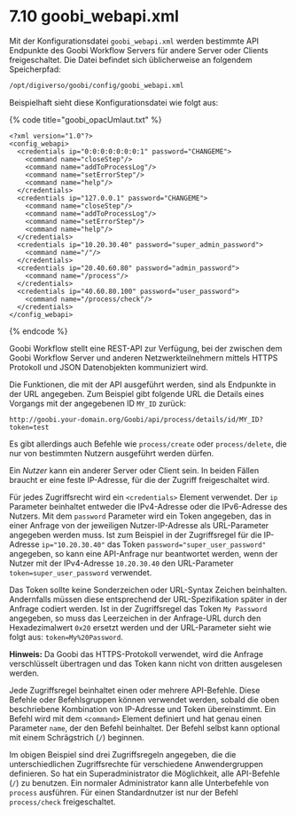 # 7.10 goobi\_webapi.xml

Mit der Konfigurationsdatei `goobi_webapi.xml` werden bestimmte API Endpunkte des Goobi Workflow Servers für andere Server oder Clients freigeschaltet. Die Datei befindet sich üblicherweise an folgendem Speicherpfad:

```bash
/opt/digiverso/goobi/config/goobi_webapi.xml
```

Beispielhaft sieht diese Konfigurationsdatei wie folgt aus:

{% code title="goobi_opacUmlaut.txt" %}
```
<?xml version="1.0"?>
<config_webapi>
  <credentials ip="0:0:0:0:0:0:0:1" password="CHANGEME">
    <command name="closeStep"/>
    <command name="addToProcessLog"/>
    <command name="setErrorStep"/>
    <command name="help"/>
  </credentials>
  <credentials ip="127.0.0.1" password="CHANGEME">
    <command name="closeStep"/>
    <command name="addToProcessLog"/>
    <command name="setErrorStep"/>
    <command name="help"/>
  </credentials>
  <credentials ip="10.20.30.40" password="super_admin_password">
    <command name="/"/>
  </credentials>
  <credentials ip="20.40.60.80" password="admin_password">
    <command name="/process"/>
  </credentials>
  <credentials ip="40.60.80.100" password="user_password">
    <command name="/process/check"/>
  </credentials>
</config_webapi>
```
{% endcode %}

Goobi Workflow stellt eine REST-API zur Verfügung, bei der zwischen dem Goobi Workflow Server und anderen Netzwerkteilnehmern mittels HTTPS Protokoll und JSON Datenobjekten kommuniziert wird.

Die Funktionen, die mit der API ausgeführt werden, sind als Endpunkte in der URL angegeben. Zum Beispiel gibt folgende URL die Details eines Vorgangs mit der angegebenen ID `MY_ID` zurück:

```
http://goobi.your-domain.org/Goobi/api/process/details/id/MY_ID?token=test
```

Es gibt allerdings auch Befehle wie `process/create` oder `process/delete`, die nur von bestimmten Nutzern ausgeführt werden dürfen.

Ein *Nutzer* kann ein anderer Server oder Client sein. In beiden Fällen braucht er eine feste IP-Adresse, für die der Zugriff freigeschaltet wird.

Für jedes Zugriffsrecht wird ein `<credentials>` Element verwendet. Der `ip` Parameter beinhaltet entweder die IPv4-Adresse oder die IPv6-Adresse des Nutzers. Mit dem `password` Parameter wird ein Token angegeben, das in einer Anfrage von der jeweiligen Nutzer-IP-Adresse als URL-Parameter angegeben werden muss. Ist zum Beispiel in der Zugriffsregel für die IP-Adresse `ip="10.20.30.40"` das Token `password="super_user_password"` angegeben, so kann eine API-Anfrage nur beantwortet werden, wenn der Nutzer mit der IPv4-Adresse `10.20.30.40` den URL-Parameter `token=super_user_password` verwendet.

Das Token sollte keine Sonderzeichen oder URL-Syntax Zeichen beinhalten. Andernfalls müssen diese entsprechend der URL-Spezifikation später in der Anfrage codiert werden. Ist in der Zugriffsregel das Token `My Password` angegeben, so muss das Leerzeichen in der Anfrage-URL durch den Hexadezimalwert `0x20` ersetzt werden und der URL-Parameter sieht wie folgt aus: `token=My%20Password`.

**Hinweis:** Da Goobi das HTTPS-Protokoll verwendet, wird die Anfrage verschlüsselt übertragen und das Token kann nicht von dritten ausgelesen werden.

Jede Zugriffsregel beinhaltet einen oder mehrere API-Befehle. Diese Befehle oder Befehlsgruppen können verwendet werden, sobald die oben beschriebene Kombination von IP-Adresse und Token übereinstimmt. Ein Befehl wird mit dem `<command>` Element definiert und hat genau einen Parameter `name`, der den Befehl beinhaltet. Der Befehl selbst kann optional mit einem Schrägstrich (`/`) beginnen.

Im obigen Beispiel sind drei Zugriffsregeln angegeben, die die unterschiedlichen Zugriffsrechte für verschiedene Anwendergruppen definieren. So hat ein Superadministrator die Möglichkeit, alle API-Befehle (`/`) zu benutzen. Ein normaler Administrator kann alle Unterbefehle von `process` ausführen. Für einen Standardnutzer ist nur der Befehl `process/check` freigeschaltet.
